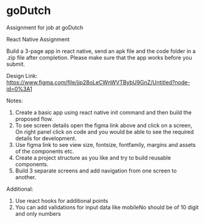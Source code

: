 # goDutch
Assignment for job at goDutch

React Native Assignment

Build a 3-page app in react native, send an apk file and the code folder in a .zip file after completion. Please make sure that the app works before you submit.

Design Link: 
https://www.figma.com/file/jjp28oLeCWnWVTBybU9GnZ/Untitled?node-id=0%3A1
 

Notes:
1.	Create a basic app using react native init command and then build the proposed flow.
2.	To see screen details open the figma link above and click on a screen, On right panel click on code and you would be able to see the required details for development.
3.	Use figma link to see view size, fontsize, fontfamily, margins and assets of the components etc.
4.	Create a project structure as you like and try to build reusable components.
5.	Build 3 separate screens and add navigation from one screen to another.

Additional:
1.	Use react hooks for additional points 
2.	You can add validations for input data like mobileNo should be of 10 digit and only numbers
